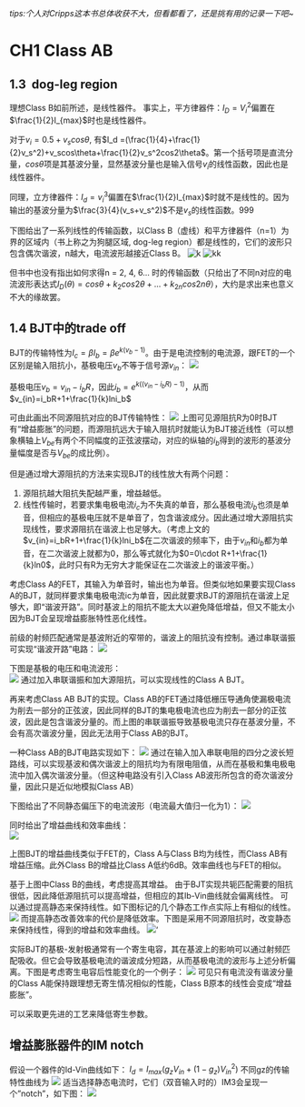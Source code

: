 *tips:个人对Cripps这本书总体收获不大，但看都看了，还是挑有用的记录一下吧~*

# CH1 Class AB

## 1.3  dog-leg region

理想Class B如前所述，是线性器件。
事实上，平方律器件：$I_D=V_i^2$偏置在$\frac{1}{2}I_{max}$时也是线性器件。

对于$v_i=0.5+v_scos\theta$, 有$I_d =(\frac{1}{4}+\frac{1}{2}v_s^2)+v_scos\theta+\frac{1}{2}v_s^2cos2\theta$。第一个括号项是直流分量，$cos\theta$项是其基波分量，显然基波分量也是输入信号$v_i$的线性函数，因此也是线性器件。

同理，立方律器件：$I_d=v_i^3$偏置在$\frac{1}{2}I_{max}$时就不是线性的。因为输出的基波分量为$\frac{3}{4}(v_s+v_s^2)$不是$v_s$的线性函数。999

下图给出了一系列线性的传输函数，以Class B（虚线）和平方律器件（n=1）为界的区域内（书上称之为狗腿区域, dog-leg region）都是线性的，它们的波形只包含偶次谐波，n越大，电流波形越接近Class B。
![k](Pasted%20image%2020231215211120.png)
![kk](Pasted%20image%2020231215211125.png)

但书中也没有指出如何求得n = 2, 4, 6… 时的传输函数（只给出了不同n对应的电流波形表达式$I_D(\theta) = cos\theta+k_2cos2\theta+...+k_{2n}cos2n\theta$），大约是求出来也意义不大的缘故罢。

## 1.4 BJT中的trade off

BJT的传输特性为$I_c=\beta I_b=\beta e^{k(v_b-1)}$。由于是电流控制的电流源，跟FET的一个区别是输入阻抗小，基极电压$v_b$不等于信号源$v_{in}$：
![](Pasted%20image%2020231215211848.png)

基极电压$v_b=v_{in}-i_bR$，因此$i_b=e^{k((v_{in}-i_bR)-1)}$，从而$v_{in}=i_bR+1+\frac{1}{k}lni_b$

可由此画出不同源阻抗对应的BJT传输特性：
![](Pasted%20image%2020231215212132.png)
上图可见源阻抗R为0时BJT有“增益膨胀”的问题，而源阻抗远大于输入阻抗时就能认为BJT接近线性（可以想象横轴上$V_{be}$有两个不同幅度的正弦波摆动，对应的纵轴的$i_b$得到的波形的基波分量幅度是否与$V_{be}$的成比例）。

但是通过增大源阻抗的方法来实现BJT的线性放大有两个问题：
1. 源阻抗越大阻抗失配越严重，增益越低。
2. 线性传输时，若要求集电极电流$i_c$为不失真的单音，那么基极电流$i_b$也须是单音，但相应的基极电压就不是单音了，包含谐波成分。因此通过增大源阻抗实现线性，要求源阻抗在谐波上也足够大。（考虑上文的$v_{in}=i_bR+1+\frac{1}{k}lni_b$在二次谐波的频率下，由于$v_{in}$和$i_b$都为单音，在二次谐波上就都为0，那么等式就化为$0=0\cdot R+1+\frac{1}{k}ln0$，此时只有R为无穷大才能保证在二次谐波上的谐波平衡。）

考虑Class A的FET，其输入为单音时，输出也为单音。但类似地如果要实现Class A的BJT，就同样要求集电极电流ic为单音，因此就要求BJT的源阻抗在谐波上足够大，即“谐波开路”。同时基波上的阻抗不能太大以避免降低增益，但又不能太小因为BJT会呈现增益膨胀特性恶化线性。

前级的射频匹配通常是基波附近的窄带的，谐波上的阻抗没有控制。通过串联谐振可实现“谐波开路”电路：
![](Pasted%20image%2020231215212904.png)

下图是基极的电压和电流波形：  
![](Pasted%20image%2020231215212918.png)
通过加入串联谐振和加大源阻抗，可以实现线性的Class A BJT。

再来考虑Class AB BJT的实现。Class AB的FET通过降低栅压导通角使漏极电流为削去一部分的正弦波，因此同样的BJT的集电极电流也应为削去一部分的正弦波，因此是包含谐波分量的。而上图的串联谐振导致基极电流只存在基波分量，不会有高次谐波分量，因此无法用于Class AB的BJT。

一种Class AB的BJT电路实现如下：
![](Pasted%20image%2020231215213448.png)
通过在输入加入串联电阻的四分之波长短路线，可以实现基波和偶次谐波上的阻抗均为有限电阻值，从而在基极和集电极电流中加入偶次谐波分量。（但这种电路没有引入Class AB波形所包含的奇次谐波分量，因此只是近似地模拟Class AB）

下图给出了不同静态偏压下的电流波形（电流最大值归一化为1）：
![](Pasted%20image%2020231215213720.png)

同时给出了增益曲线和效率曲线：  
![](Pasted%20image%2020231215213725.png)

上图BJT的增益曲线类似于FET的，Class A与Class B均为线性，而Class AB有增益压缩。此外Class B的增益比Class A低约6dB。效率曲线也与FET的相似。

基于上图中Class B的曲线，考虑提高其增益。
由于BJT实现共轭匹配需要的阻抗很低，因此降低源阻抗可以提高增益，但相应的其Ib-Vin曲线就会偏离线性。
可以通过提高静态来保持线性。如下图标记的几个静态工作点实际上有相似的线性。
![](Pasted%20image%2020231215214105.png)
而提高静态改善效率的代价是降低效率。下图是采用不同源阻抗时，改变静态来保持线性，得到的增益和效率曲线。
![](Pasted%20image%2020231215214438.png)‘

实际BJT的基极-发射极通常有一个寄生电容，其在基波上的影响可以通过射频匹配吸收。但它会导致基极电流的谐波成分短路，从而基极电流的波形与上述分析偏离。下图是考虑寄生电容后性能变化的一个例子：
![](Pasted%20image%2020231215214354.png)
可见只有电流没有谐波分量的Class A能保持跟理想无寄生情况相似的性能，Class B原本的线性会变成“增益膨胀”。

可以采取更先进的工艺来降低寄生参数。                                                      

## 增益膨胀器件的IM notch

假设一个器件的Id-Vin曲线如下：
$I_d= I_{max}(g_zV_{in}+(1-g_z)V_{in}^2)$
不同gz的传输特性曲线为
![](Pasted%20image%2020231215214903.png)
适当选择静态电流时，它们（双音输入时的）IM3会呈现一个”notch”，如下图：
![](Pasted%20image%2020231215214908.png)